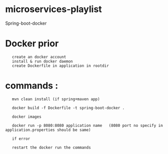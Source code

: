 # microservices-playlist
Spring-boot-docker

# Docker prior 
       create an docker account
       install & run docker daemon
       create Dockerfile in application in rootdir
       
# commands :
       mvn clean install (if spring+maven app) 
       
       docker build -f Dockerfile -t spring-boot-docker .
       
       docker images
       
       docker run -p 8080:8080 application name   (8080 port no specify in application.properties should be same)
       
       if error
       
       restart the docker run the commands
